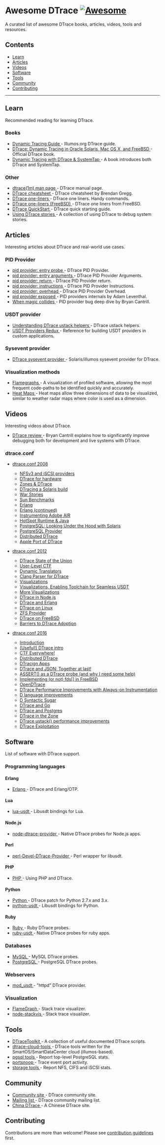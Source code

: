 <h1>
 Awesome DTrace
 <a href="https://github.com/sindresorhus/awesome">
  <img alt="Awesome" src="https://cdn.rawgit.com/sindresorhus/awesome/d7305f38d29fed78fa85652e3a63e154dd8e8829/media/badge.svg"/>
 </a>
</h1>
<p>
 A curated list of awesome DTrace books, articles, videos, tools and resources.
</p>
<h2>
 Contents
</h2>
<ul>
 <li>
  <a href="#learn">
   Learn
  </a>
 </li>
 <li>
  <a href="#articles">
   Articles
  </a>
 </li>
 <li>
  <a href="#videos">
   Videos
  </a>
 </li>
 <li>
  <a href="#software">
   Software
  </a>
 </li>
 <li>
  <a href="#tools">
   Tools
  </a>
 </li>
 <li>
  <a href="#community">
   Community
  </a>
 </li>
 <li>
  <a href="#contributing">
   Contributing
  </a>
 </li>
</ul>
<hr/>
<h2>
 Learn
</h2>
<p>
 Recommended reading for learning DTrace.
</p>
<h3>
 Books
</h3>
<ul>
 <li>
  <a href="http://dtrace.org/guide/preface.html">
   Dynamic Tracing Guide
  </a>
  - Illumos.org DTrace guide.
 </li>
 <li>
  <a href="http://www.dtracebook.com/index.php/Main_Page">
   DTrace: Dynamic Tracing in Oracle Solaris, Mac OS X, and FreeBSD
  </a>
  - Official DTrace book.
 </li>
 <li>
  <a href="http://myaut.github.io/dtrace-stap-book/">
   Dynamic Tracing with DTrace & SystemTap
  </a>
  - A book introduces both DTrace and SystemTap.
 </li>
</ul>
<h3>
 Other
</h3>
<ul>
 <li>
  <a href="https://illumos.org/man/1m/dtrace">
   dtrace(1m) man page
  </a>
  - DTrace manual page.
 </li>
 <li>
  <a href="http://www.brendangregg.com/DTrace/DTrace-cheatsheet.pdf">
   DTrace cheatsheet
  </a>
  - DTrace cheatsheet by Brendan Gregg.
 </li>
 <li>
  <a href="http://www.brendangregg.com/DTrace/dtrace_oneliners.txt">
   DTrace one-liners
  </a>
  - DTrace one liners. Handy commands.
 </li>
 <li>
  <a href="https://wiki.freebsd.org/DTrace/One-Liners">
   DTrace one-liners (FreeBSD)
  </a>
  - DTrace one liners from FreeBSD.
 </li>
 <li>
  <a href="http://www.tablespace.net/quicksheet/dtrace-quickstart.html">
   DTrace QuickStart
  </a>
  - DTrace quick starting guide.
 </li>
 <li>
  <a href="https://github.com/NanXiao/using-dtrace-stories">
   Using DTrace stories
  </a>
  - A collection of using DTrace to debug system stories.
 </li>
</ul>
<h2>
 Articles
</h2>
<p>
 Interesting articles about DTrace and real-world use cases.
</p>
<h3>
 PID Provider
</h3>
<ul>
 <li>
  <a href="http://dtrace.org/blogs/brendan/2011/02/09/dtrace-pid-provider/">
   pid provider: entry probe
  </a>
  - DTrace PID Provider.
 </li>
 <li>
  <a href="http://dtrace.org/blogs/brendan/2011/02/11/dtrace-pid-provider-arguments/">
   pid provider: entry arguments
  </a>
  - DTrace PID Provider Arguments.
 </li>
 <li>
  <a href="http://dtrace.org/blogs/brendan/2011/02/14/dtrace-pid-provider-return/">
   pid provider: return
  </a>
  - DTrace PID Provider return.
 </li>
 <li>
  <a href="http://dtrace.org/blogs/brendan/2011/02/16/dtrace-pid-provider-instructions/">
   pid provider: instructions
  </a>
  - DTrace PID Provider Instructions.
 </li>
 <li>
  <a href="http://dtrace.org/blogs/brendan/2011/02/18/dtrace-pid-provider-overhead/">
   pid provider: overhead
  </a>
  - DTrace PID Provider Overhead.
 </li>
 <li>
  <a href="http://dtrace.org/blogs/ahl/2005/03/01/pid-provider-exposed/">
   pid provider exposed
  </a>
  - PID providers internals by Adam Leventhal.
 </li>
 <li>
  <a href="http://dtrace.org/blogs/bmc/2011/03/09/when-magic-collides/">
   When magic collides
  </a>
  - PID provider bug deep dive by Bryan Cantrill.
 </li>
</ul>
<h3>
 USDT provider
</h3>
<ul>
 <li>
  <a href="http://dtrace.org/blogs/dap/2013/11/20/understanding-dtrace-ustack-helpers/">
   Understanding DTrace ustack helpers
  </a>
  - DTrace ustack helpers.
 </li>
 <li>
  <a href="http://dtrace.org/blogs/dap/2011/12/13/usdt-providers-redux/">
   USDT Providers Redux
  </a>
  - Reference for building USDT providers in custom applications.
 </li>
</ul>
<h3>
 Sysevent provider
</h3>
<ul>
 <li>
  <a href="https://blogs.oracle.com/eschrock/entry/dtrace_sysevent_provider">
   DTrace sysevent provider
  </a>
  - Solaris/illumos sysevent provider for DTrace.
 </li>
</ul>
<h3>
 Visualization methods
</h3>
<ul>
 <li>
  <a href="http://www.brendangregg.com/flamegraphs.html">
   Flamegraphs
  </a>
  - A visualization of profiled software, allowing the most frequent code-paths to be identified quickly and accurately.
 </li>
 <li>
  <a href="http://brendangregg.com/heatmaps.html">
   Heat Maps
  </a>
  - Heat maps allow three dimensions of data to be visualized, similar to weather radar maps where color is used as a dimension.
 </li>
</ul>
<h2>
 Videos
</h2>
<p>
 Interesting videos about DTrace.
</p>
<ul>
 <li>
  <a href="https://www.youtube.com/watch?v=TgmA48fILq8">
   DTrace review
  </a>
  - Bryan Cantrill explains how to significantly improve debugging both for development and live systems with DTrace.
 </li>
</ul>
<h3>
 dtrace.conf
</h3>
<ul>
 <li>
  <p>
   <a href="https://youtu.be/RvyP61WeFdM?list=PL8516982CBF9FADCC">
    dtrace.conf 2008
   </a>
  </p>
  <ul>
   <li>
    <a href="https://www.youtube.com/watch?v=sgBCz7bXkSo&index=4&list=PL8516982CBF9FADCC">
     NFSv3 and iSCSI providers
    </a>
   </li>
   <li>
    <a href="https://www.youtube.com/watch?v=1Bc2Dz8aS6s&list=PL8516982CBF9FADCC&index=5">
     DTrace for hardware
    </a>
   </li>
   <li>
    <a href="https://www.youtube.com/watch?v=D8_onK0pSvA&index=8&list=PL8516982CBF9FADCC">
     Zones & DTrace
    </a>
   </li>
   <li>
    <a href="https://www.youtube.com/watch?v=e55iXXYj-74&index=10&list=PL8516982CBF9FADCC">
     DTracing a Solaris build
    </a>
   </li>
   <li>
    <a href="https://www.youtube.com/watch?v=yR39YqVXQOM&index=11&list=PL8516982CBF9FADCC">
     War Stories
    </a>
   </li>
   <li>
    <a href="https://www.youtube.com/watch?v=uK0DjEXo99w&list=PL8516982CBF9FADCC&index=12">
     Sun Benchmarks
    </a>
   </li>
   <li>
    <a href="https://www.youtube.com/watch?v=PXIGE5GFAkE&index=13&list=PL8516982CBF9FADCC">
     Erlang
    </a>
   </li>
   <li>
    <a href="https://www.youtube.com/watch?v=YTNiCv9Za2Y&index=14&list=PL8516982CBF9FADCC">
     Erlang (continued)
    </a>
   </li>
   <li>
    <a href="https://www.youtube.com/watch?v=4astU1_X5xM&index=15&list=PL8516982CBF9FADCC">
     Instrumenting Adobe AIR
    </a>
   </li>
   <li>
    <a href="https://www.youtube.com/watch?v=8kdJDHqiByI&list=PL8516982CBF9FADCC&index=16">
     HotSpot Runtime & Java
    </a>
   </li>
   <li>
    <a href="https://www.youtube.com/watch?v=p5NKcxDny_4&list=PL8516982CBF9FADCC&index=17">
     PostgreSQL: Looking Under the Hood with Solaris
    </a>
   </li>
   <li>
    <a href="https://www.youtube.com/watch?v=SJykRURWgeU&list=PL8516982CBF9FADCC&index=18">
     PostgreSQL Provider
    </a>
   </li>
   <li>
    <a href="https://www.youtube.com/watch?v=oYK1kgFwxk4&index=19&list=PL8516982CBF9FADCC">
     Distributed DTrace
    </a>
   </li>
   <li>
    <a href="https://www.youtube.com/watch?v=OKSuox4eFrk&list=PL8516982CBF9FADCC&index=21">
     Apple Port of DTrace
    </a>
   </li>
  </ul>
 </li>
 <li>
  <p>
   <a href="https://www.youtube.com/watch?v=l_7v7Fn7uMQ&list=PL973D48F273EB0360">
    dtrace.conf 2012
   </a>
  </p>
  <ul>
   <li>
    <a href="https://www.youtube.com/watch?v=l_7v7Fn7uMQ&list=PL973D48F273EB0360">
     DTrace State of the Union
    </a>
   </li>
   <li>
    <a href="https://www.youtube.com/watch?v=0QF04ivO_WE&list=PL973D48F273EB0360&index=3">
     User-Level CTF
    </a>
   </li>
   <li>
    <a href="https://www.youtube.com/watch?v=CqLcj0lVnp4&index=4&list=PL973D48F273EB0360">
     Dynamic Translators
    </a>
   </li>
   <li>
    <a href="https://www.youtube.com/watch?v=6NqV_Uj8Ba4&index=7&list=PL973D48F273EB0360">
     Clang Parser for DTrace
    </a>
   </li>
   <li>
    <a href="https://www.youtube.com/watch?v=XD5hdaWnQM4&index=8&list=PL973D48F273EB0360">
     Visualizations
    </a>
   </li>
   <li>
    <a href="https://www.youtube.com/watch?v=3Sqa8mmtnMM&index=9&list=PL973D48F273EB0360">
     Visualizations, Enabling Toolchain for Seamless USDT
    </a>
   </li>
   <li>
    <a href="https://www.youtube.com/watch?v=-B6u6wY3Iro&index=10&list=PL973D48F273EB0360">
     More Visualizations
    </a>
   </li>
   <li>
    <a href="https://www.youtube.com/watch?v=0ZMvSh7lUdM&list=PL973D48F273EB0360&index=11">
     DTrace in Node.js
    </a>
   </li>
   <li>
    <a href="https://www.youtube.com/watch?v=4Si-7nAic2c&list=PL973D48F273EB0360&index=12">
     DTrace and Erlang
    </a>
   </li>
   <li>
    <a href="https://www.youtube.com/watch?v=NElog3MvUC8&list=PL973D48F273EB0360&index=13">
     DTrace on Linux
    </a>
   </li>
   <li>
    <a href="https://www.youtube.com/watch?v=m_V7yrrn49Y&index=14&list=PL973D48F273EB0360">
     ZFS Provider
    </a>
   </li>
   <li>
    <a href="https://www.youtube.com/watch?v=s5PpSiPfSNI&index=15&list=PL973D48F273EB0360">
     DTrace on FreeBSD
    </a>
   </li>
   <li>
    <a href="https://www.youtube.com/watch?v=P95LHZ-WOWw&index=16&list=PL973D48F273EB0360">
     Barriers to DTrace Adoption
    </a>
   </li>
  </ul>
 </li>
 <li>
  <p>
   <a href="https://www.joyent.com/about/events/2016/dtrace-conf">
    dtrace.conf 2016
   </a>
  </p>
  <ul>
   <li>
    <a href="https://player.vimeo.com/video/173346406">
     Introduction
    </a>
   </li>
   <li>
    <a href="https://player.vimeo.com/video/173346405">
     (Useful!) DTrace intro
    </a>
   </li>
   <li>
    <a href="https://player.vimeo.com/video/173346404">
     CTF Everywhere!
    </a>
   </li>
   <li>
    <a href="https://player.vimeo.com/video/173346403">
     Distributed DTrace
    </a>
   </li>
   <li>
    <a href="https://player.vimeo.com/video/173346402">
     DTracign Apps
    </a>
   </li>
   <li>
    <a href="https://player.vimeo.com/video/173346401">
     DTrace and JSON: Together at last!
    </a>
   </li>
   <li>
    <a href="https://player.vimeo.com/video/173346400">
     ASSERT() as a DTrace probe (and why I need some help)
    </a>
   </li>
   <li>
    <a href="https://player.vimeo.com/video/173346399">
     Implementing (or not) fds[] in FreeBSD
    </a>
   </li>
   <li>
    <a href="https://player.vimeo.com/video/173346398">
     OpenDTrace
    </a>
   </li>
   <li>
    <a href="https://player.vimeo.com/video/173300658">
     DTrace Performance Improvements with Always-on Instrumentation
    </a>
   </li>
   <li>
    <a href="https://player.vimeo.com/video/173300657">
     D language improvements
    </a>
   </li>
   <li>
    <a href="https://player.vimeo.com/video/173300656">
     D Syntactic Sugar
    </a>
   </li>
   <li>
    <a href="https://player.vimeo.com/video/173300655">
     DTrace and Go
    </a>
   </li>
   <li>
    <a href="https://player.vimeo.com/video/173300654">
     DTrace and Postgres
    </a>
   </li>
   <li>
    <a href="https://player.vimeo.com/video/173300653">
     DTrace in the Zone
    </a>
   </li>
   <li>
    <a href="https://player.vimeo.com/video/173300651">
     DTrace ustack() performance improvements
    </a>
   </li>
   <li>
    <a href="https://player.vimeo.com/video/173300650">
     DTrace Exploitation
    </a>
   </li>
  </ul>
 </li>
</ul>
<h2>
 Software
</h2>
<p>
 List of software with DTrace support.
</p>
<h3>
 Programming languages
</h3>
<h4>
 Erlang
</h4>
<ul>
 <li>
  <a href="http://erlang.org/doc/apps/runtime_tools/DTRACE.html">
   Erlang
  </a>
  - DTrace and Erlang/OTP.
 </li>
</ul>
<h4>
 Lua
</h4>
<ul>
 <li>
  <a href="https://github.com/chrisa/lua-usdt">
   lua-usdt
  </a>
  - Libusdt bindings for Lua.
 </li>
</ul>
<h4>
 Node.js
</h4>
<ul>
 <li>
  <a href="https://github.com/chrisa/node-dtrace-provider">
   node-dtrace-provider
  </a>
  - Native DTrace probes for Node.js apps.
 </li>
</ul>
<h4>
 Perl
</h4>
<ul>
 <li>
  <a href="https://github.com/chrisa/perl-Devel-DTrace-Provider">
   perl-Devel-DTrace-Provider
  </a>
  - Perl wrapper for libusdt.
 </li>
</ul>
<h4>
 PHP
</h4>
<ul>
 <li>
  <a href="https://secure.php.net/manual/en/features.dtrace.dtrace.php">
   PHP
  </a>
  - Using PHP and DTrace.
 </li>
</ul>
<h4>
 Python
</h4>
<ul>
 <li>
  <a href="https://www.jcea.es/artic/python_dtrace.htm">
   Python
  </a>
  - DTrace patch for Python 2.7.x and 3.x.
 </li>
 <li>
  <a href="https://github.com/nshalman/python-usdt">
   python-usdt
  </a>
  - Libusdt bindings for Python.
 </li>
</ul>
<h4>
 Ruby
</h4>
<ul>
 <li>
  <a href="http://ruby-doc.org/core-2.3.1/doc/dtrace_probes_rdoc.html">
   Ruby
  </a>
  - Ruby DTrace probes.
 </li>
 <li>
  <a href="https://github.com/kevinykchan/ruby-usdt">
   ruby-usdt
  </a>
  - Native DTrace probes for ruby apps.
 </li>
</ul>
<h3>
 Databases
</h3>
<ul>
 <li>
  <a href="https://dev.mysql.com/doc/refman/5.7/en/dba-dtrace-mysqld-ref.html">
   MySQL
  </a>
  - MySQL DTrace probes.
 </li>
 <li>
  <a href="https://www.postgresql.org/docs/current/static/dynamic-trace.html">
   PostgreSQL
  </a>
  - PostgreSQL DTrace probes.
 </li>
</ul>
<h3>
 Webservers
</h3>
<ul>
 <li>
  <a href="https://github.com/davepacheco/mod_usdt">
   mod_usdt
  </a>
  - "httpd" DTrace provider.
 </li>
</ul>
<h3>
 Visualization
</h3>
<ul>
 <li>
  <a href="https://github.com/brendangregg/FlameGraph">
   FlameGraph
  </a>
  - Stack trace visualizer.
 </li>
 <li>
  <a href="https://github.com/joyent/node-stackvis">
   node-stackvis
  </a>
  - Stack trace visualizer.
 </li>
</ul>
<h2>
 Tools
</h2>
<ul>
 <li>
  <a href="http://www.brendangregg.com/dtracetoolkit.html">
   DTraceToolkit
  </a>
  - A collection of useful documented DTrace scripts.
 </li>
 <li>
  <a href="https://github.com/brendangregg/dtrace-cloud-tools">
   dtrace-cloud-tools
  </a>
  - DTrace tools written for the SmartOS/SmartDataCenter cloud (illumos-based).
 </li>
 <li>
  <a href="https://github.com/joyent/pgsqlstat">
   pgsql tools
  </a>
  - Report top-level PostgreSQL stats.
 </li>
 <li>
  <a href="https://github.com/davepacheco/portsnoop">
   portsnoop
  </a>
  - Trace event port activity.
 </li>
 <li>
  <a href="https://github.com/richardelling/tools">
   storage tools
  </a>
  - Report NFS, CIFS and iSCSI stats.
 </li>
</ul>
<h2>
 Community
</h2>
<ul>
 <li>
  <a href="http://dtrace.org">
   Community site
  </a>
  - DTrace community site.
 </li>
 <li>
  <a href="http://dtrace.org/blogs/mailing-list/">
   Mailing list
  </a>
  - DTrace community mailing list.
 </li>
 <li>
  <a href="http://chinadtrace.org/">
   China DTrace
  </a>
  - A Chinese DTrace site.
 </li>
</ul>
<h2>
 Contributing
</h2>
<p>
 Contributions are more than welcome! Please see
 <a href="https://github.com/xen0l/awesome-dtrace/blob/master/CONTRIBUTING.md">
  contribution guidelines
 </a>
 first.
</p>
